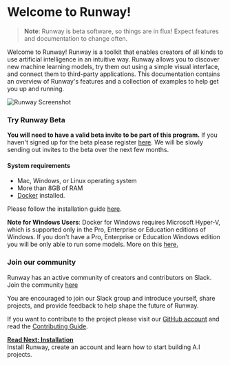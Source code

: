 # Welcome to Runway!

> __Note__: Runway is beta software, so things are in flux! Expect features and documentation to change often.

Welcome to Runway! Runway is a toolkit that enables creators of all kinds to use artificial intelligence in an intuitive way. Runway allows you to discover new machine learning models, try them out using a simple visual interface, and connect them to third-party applications. This documentation contains an overview of Runway's features and a collection of examples to help get you up and running. 

![Runway Screenshot](https://runway.nyc3.cdn.digitaloceanspaces.com/documentation/models_directory.png)

### Try Runway Beta

**You will need to have a valid beta invite to be part of this program.** If you haven't signed up for the beta please register [here](https://runwayapp.ai/). We will be slowly sending out invites to the beta over the next few months.

#### System requirements

* Mac, Windows, or Linux operating system
* More than 8GB of RAM
* [Docker](https://www.docker.com/) installed.

Please follow the installation guide [here](installation.md).

<p class='note'><b>Note for Windows Users</b>: Docker for Windows requires Microsoft Hyper-V, which is supported only in the Pro, Enterprise or Education editions of Windows. If you don't have a Pro, Enterprise or Education Windows edition you will be only able to run some models. More on this <a href="/#/installation?id=download-docker">here.</a> </p>

### Join our community

Runway has an active community of creators and contributors on Slack. Join the community [here](https://join.slack.com/t/runwayml/shared_invite/enQtNTE2MDg0ODY2MTAzLTc4ZGVkMzE2MjljYzM3ZDRlNjkyMjk4NDZjOWU1ZTRjOTA3N2Y1ZjFiNTJkZTAyMWE0MGZiZjdlMTA1NTdiMzc)

You are encouraged to join our Slack group and introduce yourself, share projects, and provide feedback to help shape the future of Runway.

If you want to contribute to the project please visit our [GitHub account](https://github.com/runwayml) and read the [Contributing Guide](/#/contributing).

<p class='next'>
  <b><a href="/#/installation">
   Read Next: Installation
  </b></a> 
  <br/> 
  Install Runway, create an account and learn how to start building A.I projects.
</p>

